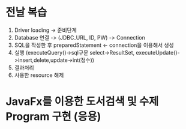 # 전날 복습
1. Driver loading -> 준비단계
2. Database 연결 -> (JDBC_URL, ID, PW) -> Connection
3. SQL을 작성한 후 preparedStatement <- connection을 이용해서 생성
4. 실행 (executeQuery()->sql구문 select->ResultSet, executeUpdate()->insert,delete,update->int(정수))
5. 결과처리
6. 사용한 resource 해제 

# JavaFx를 이용한 도서검색 및 수제 Program 구현 (응용)


